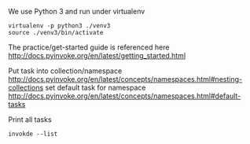 We use Python 3 and run under virtualenv
```
virtualenv -p python3 ./venv3
source ./venv3/bin/activate
```

The practice/get-started guide is referenced here 
http://docs.pyinvoke.org/en/latest/getting_started.html

Put task into collection/namespace
http://docs.pyinvoke.org/en/latest/concepts/namespaces.html#nesting-collections
set default task for namespace
http://docs.pyinvoke.org/en/latest/concepts/namespaces.html#default-tasks

Print all tasks
```
invokde --list
```
